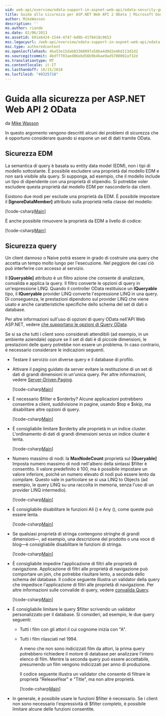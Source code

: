 ```yaml
---
uid: web-api/overview/odata-support-in-aspnet-web-api/odata-security-guidance
title: Guida alla sicurezza per ASP.NET Web API 2 OData | Microsoft Docs
author: MikeWasson
description: ''
ms.author: riande
ms.date: 02/06/2013
ms.assetid: b91e6424-1544-4747-bd0b-d1f8418c9653
msc.legacyurl: /web-api/overview/odata-support-in-aspnet-web-api/odata-security-guidance
msc.type: authoredcontent
ms.openlocfilehash: 4ba53e15dab83368097a58ba4d0d2e46d113d1d2
ms.sourcegitcommit: 4bdf7703aed86ebd56b9b4bae9ad5700002af32d
ms.translationtype: MT
ms.contentlocale: it-IT
ms.lasthandoff: 10/15/2018
ms.locfileid: "49325718"
---
```

<a name="security-guidance-for-aspnet-web-api-2-odata"></a>Guida alla sicurezza per ASP.NET Web API 2 OData
====================
da [Mike Wasson](https://github.com/MikeWasson)

In questo argomento vengono descritti alcuni dei problemi di sicurezza che è opportuno considerare quando si espone un set di dati tramite OData.

## <a name="edm-security"></a>Sicurezza EDM

La semantica di query è basata su entity data model (EDM), non i tipi di modello sottostante. È possibile escludere una proprietà dal modello EDM e non sarà visibile alla query. Si supponga, ad esempio, che il modello include un tipo di dipendente con una proprietà di stipendio. Si potrebbe voler escludere questa proprietà dal modello EDM per nasconderlo dai client.

Esistono due modi per esclude una proprietà da EDM. È possibile impostare il **[IgnoreDataMember]** attributo sulla proprietà nella classe del modello:

[!code-csharp[Main](odata-security-guidance/samples/sample1.cs)]

È anche possibile rimuovere la proprietà da EDM a livello di codice:

[!code-csharp[Main](odata-security-guidance/samples/sample2.cs)]

## <a name="query-security"></a>Sicurezza query

Un client dannoso o Naive potrà essere in grado di costruire una query che accetta un tempo molto lungo per l'esecuzione. Nel peggiore dei casi ciò può interferire con accesso al servizio.

Il **[Queryable]** attributo è un filtro azione che consente di analizzare, convalida e applica la query. Il filtro converte le opzioni di query in un'espressione LINQ. Quando il controller OData restituisce un **IQueryable** tipo, il **IQueryable** provider LINQ converte l'espressione LINQ in una query. Di conseguenza, le prestazioni dipendono sul provider LINQ che viene usato e anche caratteristiche specifiche dello schema del set di dati o database.

Per altre informazioni sull'uso di opzioni di query OData nell'API Web ASP.NET, vedere [che supportano le opzioni di Query OData](supporting-odata-query-options.md).

Se si sa che tutti i client sono considerati attendibili (ad esempio, in un ambiente aziendale) oppure se il set di dati è di piccole dimensioni, le prestazioni delle query potrebbe non essere un problema. In caso contrario, è necessario considerare le indicazioni seguenti.

- Testare il servizio con diverse query e il database di profilo.
- Attivare il paging guidato da server evitare la restituzione di un set di dati di grandi dimensioni in un'unica query. Per altre informazioni, vedere [Server-Driven Paging](supporting-odata-query-options.md#server-paging). 

    [!code-csharp[Main](odata-security-guidance/samples/sample3.cs)]
- È necessario $filter e $orderby? Alcune applicazioni potrebbero consentire a client, suddivisione in pagine, usando $top e $skip, ma disabilitare altre opzioni di query. 

    [!code-csharp[Main](odata-security-guidance/samples/sample4.cs)]
- È consigliabile limitare $orderby alle proprietà in un indice cluster. L'ordinamento di dati di grandi dimensioni senza un indice cluster è lenta. 

    [!code-csharp[Main](odata-security-guidance/samples/sample5.cs)]
- Numero massimo di nodi: la **MaxNodeCount** proprietà sul **[Queryable]** Imposta numero massimo di nodi nell'albero della sintassi $filter è consentito. Il valore predefinito è 100, ma è possibile impostare un valore inferiore, poiché un numero elevato di nodi può essere lento da compilare. Questo vale in particolare se si usa LINQ to Objects (ad esempio, le query LINQ su una raccolta in memoria, senza l'uso di un provider LINQ intermedio). 

    [!code-csharp[Main](odata-security-guidance/samples/sample6.cs)]
- È consigliabile disabilitare le funzioni All () e Any (), come queste può essere lenta. 

    [!code-csharp[Main](odata-security-guidance/samples/sample7.cs)]
- Se qualsiasi proprietà di stringa contengono stringhe di grandi dimensioni&#8212;, ad esempio, una descrizione del prodotto o una voce di blog&#8212;è consigliabile disabilitare le funzioni di stringa. 

    [!code-csharp[Main](odata-security-guidance/samples/sample8.cs)]
- È consigliabile impedire l'applicazione di filtri alle proprietà di navigazione. Applicazione di filtri alle proprietà di navigazione può comportare un join, che potrebbe risultare lento, a seconda dello schema del database. Il codice seguente illustra un validator della query che impedisce l'applicazione di filtri alle proprietà di navigazione. Per altre informazioni sulle convalide di query, vedere [convalida Query](supporting-odata-query-options.md#query-validation). 

    [!code-csharp[Main](odata-security-guidance/samples/sample9.cs)]
- È consigliabile limitare le query $filter scrivendo un validator personalizzato per il database. Si consideri, ad esempio, le due query seguenti: 

  - Tutti i film con gli attori il cui cognome inizia con "A".
  - Tutti i film rilasciati nel 1994.

    A meno che non sono indicizzati film da attori, la prima query potrebbero richiedere il motore di database per analizzare l'intero elenco di film. Mentre la seconda query può essere accettabile, presumendo un film vengono indicizzati per anno di produzione.

    Il codice seguente illustra un validator che consente di filtrare le proprietà "ReleaseYear" e "Title", ma non altre proprietà.

    [!code-csharp[Main](odata-security-guidance/samples/sample10.cs)]
- In generale, è possibile usare le funzioni $filter è necessario. Se i client non sono necessario l'espressività di $filter completo, è possibile limitare alcune delle funzioni consentite.
